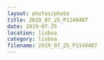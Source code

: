 ```yaml
---
layout: photos/photo
title: 2019_07_25_P1140487
date: 2019-07-25
location: lisboa
category: lisboa
filename: 2019_07_25_P1140487
---
```

